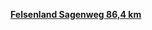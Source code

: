 [**Felsenland Sagenweg 86,4 km**](https://www.dahner-felsenland.net/vg_dahner_felsenland/Tourismus/Wandern/Premiumwanderwege/Felsenland%20Sagenweg%2086,4%20km/)